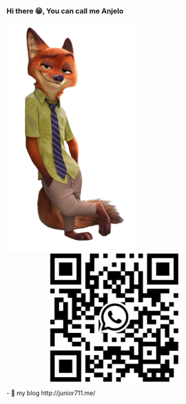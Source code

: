 ### Hi there 😁, You can call me Anjelo 
  
<p float="left">
  <img src="https://github.com/AnjeloPeiris711/AnjeloPeiris711/blob/main/Nick.png" width="300" /> 
  <img src="https://github.com/AnjeloPeiris711/AnjeloPeiris711/blob/main/Qr.jpg" width="300" style="margin-left: 100px;"/>
</p>
 - 🔭 my blog <a>http://junior711.me/</a>



